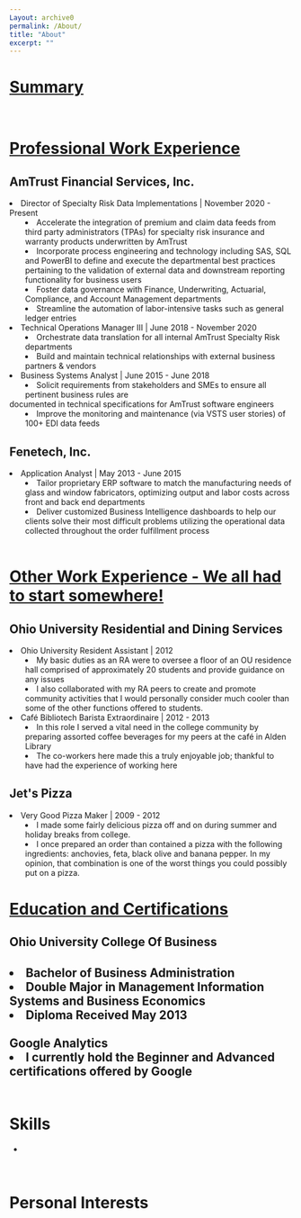 ```yaml
---
Layout: archive0
permalink: /About/
title: "About"
excerpt: ""
---
```

<h1><u> Summary </u></h1>
<BR>
<h1><u>Professional Work Experience</u></h1>
<h2>AmTrust Financial Services, Inc.</h2>
<Li>Director of Specialty Risk Data Implementations | November 2020 - Present</li>
<li style="margin-left:2em">Accelerate the integration of premium and claim data feeds from third party administrators (TPAs) for specialty risk insurance and warranty products underwritten by AmTrust</li>
<li style="margin-left:2em">Incorporate process engineering and technology including SAS, SQL and PowerBI to define and execute the departmental best practices pertaining to the validation of external data and downstream reporting functionality for business users</li>
<li style="margin-left:2em">Foster data governance with Finance, Underwriting, Actuarial, Compliance, and Account Management departments</li>
<li style="margin-left:2em">Streamline the automation of labor-intensive tasks such as general ledger entries</li>
<Li>Technical Operations Manager III | June 2018 - November 2020</li>
<li style="margin-left:2em">Orchestrate data translation for all internal AmTrust Specialty Risk departments</li>
<li style="margin-left:2em">Build and maintain technical relationships with external business partners & vendors</li>
<Li>Business Systems Analyst | June 2015 - June 2018</li>
<li style="margin-left:2em">Solicit requirements from stakeholders and SMEs to ensure all pertinent business rules are</li>
documented in technical specifications for AmTrust software engineers
<li style="margin-left:2em">Improve the monitoring and maintenance (via VSTS user stories) of 100+ EDI data feeds</li>
<h2>Fenetech, Inc.</h2>
<Li>Application Analyst | May 2013 - June 2015</li>
<li style="margin-left:2em">Tailor proprietary ERP software to match the manufacturing needs of glass and window fabricators, optimizing output and labor costs across front and back end departments</li>
<li style="margin-left:2em">Deliver customized Business Intelligence dashboards to help our clients solve their most difficult problems utilizing the operational data collected throughout the order fulfillment process</li>
<BR>
<h1><u>Other Work Experience - We all had to start somewhere!</u></h1>
<h2>Ohio University Residential and Dining Services</h2>
<li>Ohio University Resident Assistant | 2012</li>
<li style="margin-left:2em">My basic duties as an RA were to oversee a floor of an OU residence hall comprised of approximately 20 students and provide guidance on any issues</LI>
<li style="margin-left:2em">I also collaborated with my RA peers to create and promote community activities that I would personally consider much cooler than some of the other functions offered to students.</LI>
<Li>Café Bibliotech Barista Extraordinaire | 2012 - 2013</LI>
<li style="margin-left:2em">In this role I served a vital need in the college community by preparing assorted coffee beverages for my peers at the café in Alden Library</LI>
<li style="margin-left:2em">The co-workers here made this a truly enjoyable job; thankful to have had the experience of working here</LI>
<h2>Jet's Pizza</h2>
<li>Very Good Pizza Maker | 2009 - 2012</li>
<li style="margin-left:2em">I made some fairly delicious pizza off and on during summer and holiday breaks from college.</LI>
<li style="margin-left:2em">I once prepared an order than contained a pizza with the following ingredients: anchovies, feta, black olive and banana pepper.  In my opinion, that combination is one of the worst things you could possibly put on a pizza.</LI>
<h1><u>Education and Certifications</u></h1>
<h2>Ohio University College Of Business<h2>
<li>Bachelor of Business Administration</li>
<li>Double Major in Management Information Systems and Business Economics</li>
<li>Diploma Received May 2013</li>
<BR>
Google Analytics
<li>I currently hold the Beginner and Advanced certifications offered by Google</li>
<BR>
<h1>Skills</h1>
<ul>
<li> </li>
</ul>

<BR>
<h1> Personal Interests </h1>
